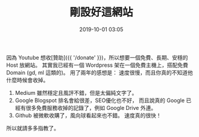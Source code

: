 ﻿---
layout: post
title: 剛設好這網站
date:   2019-10-01 03:05
description: 第一PO。
toc: false
share: false
comments: true
tags:
 - misc
---

因為 Youtube 想收[贊助]({{ '/donate' }})，所以想要一個免費、長期、安穩的 Host 放網站。
其實我已經有一個 Wordpress 架在一個免費主機上，搭配免費 Domain (gd, ml 這類的)。
用了兩年的感想是：
速度很慢，而且你真的不知道他什麼時候會收掉。
1. Medium 雖然穩定且風評不錯，但是太偏純文字了。
2. Google Blogspot 排名會給很差，SEO優化也不好，
而且說真的 Google 已經有很多免費服務收掉的記錄了，例如 Google Drive 外連。
3. Github 被微軟收購了，風向球看起來也不錯。
速度真的很快！

所以就請多多指教了。